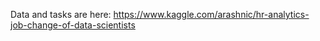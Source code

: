 Data and tasks are here: https://www.kaggle.com/arashnic/hr-analytics-job-change-of-data-scientists

